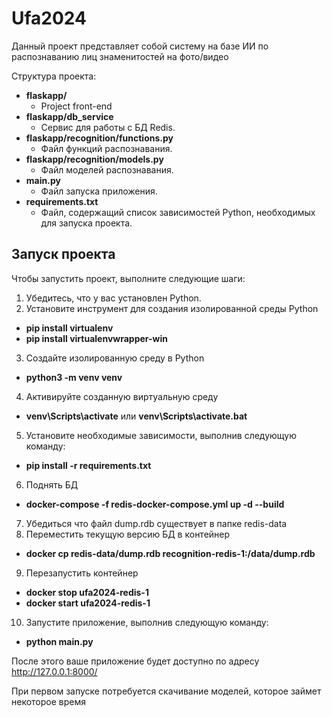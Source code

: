 # Ufa2024


Данный проект представляет собой систему на базе ИИ по распознаванию лиц знаменитостей на фото/видео

Структура проекта:

- **flaskapp/**
  - Project front-end
- **flaskapp/db_service**
  - Сервис для работы с БД Redis.
- **flaskapp/recognition/functions.py**
  - Файл функций распознавания.
- **flaskapp/recognition/models.py**
  - Файл моделей распознавания.
- **main.py**
  - Файл запуска приложения.
- **requirements.txt**
  - Файл, содержащий список зависимостей Python, необходимых для запуска проекта.

## Запуск проекта

Чтобы запустить проект, выполните следующие шаги:

1. Убедитесь, что у вас установлен Python.
2. Установите инструмент для создания изолированной среды Python 
- **pip install virtualenv**
- **pip install virtualenvwrapper-win**
3. Создайте изолированную среду в Python 
- **python3 -m venv venv**
4. Активируйте созданную виртуальную среду
- **venv\Scripts\activate** или **venv\Scripts\activate.bat**
5. Установите необходимые зависимости, выполнив следующую команду:
- **pip install -r requirements.txt**
6. Поднять БД
- **docker-compose -f redis-docker-compose.yml up -d --build**
7. Убедиться что файл dump.rdb существует в папке redis-data
8. Переместить текущую версию БД в контейнер
- **docker cp redis-data/dump.rdb recognition-redis-1:/data/dump.rdb**
9. Перезапустить контейнер
- **docker stop ufa2024-redis-1**
- **docker start ufa2024-redis-1**
10. Запустите приложение, выполнив следующую команду:
- **python main.py**
   
После этого ваше приложение будет доступно по адресу http://127.0.0.1:8000/

При первом запуске потребуется скачивание моделей, которое займет некоторое время
